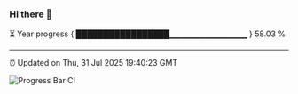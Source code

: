 ### Hi there 👋

⏳ Year progress { █████████████████▁▁▁▁▁▁▁▁▁▁▁▁▁ } 58.03 %

---

⏰ Updated on Thu, 31 Jul 2025 19:40:23 GMT

![Progress Bar CI](https://github.com/IshwaranRudhara/GIT-ACTION/workflows/Progress%20Bar%20CI/badge.svg)
